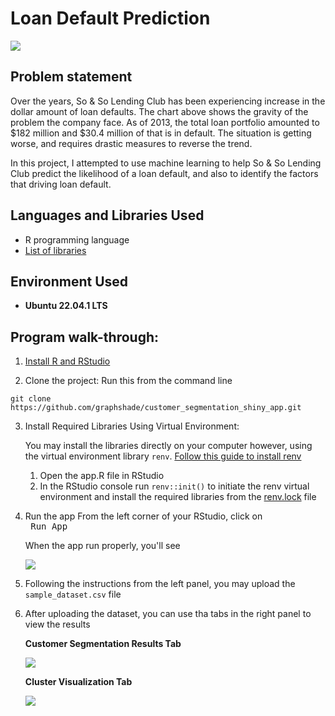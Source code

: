 # Loan Default Prediction

<img src="https://i.imgur.com/pWBEwXX.png" />

<h2>Problem statement</h2>
Over the years, So & So Lending Club has been experiencing increase in the dollar amount of loan defaults. The chart above shows the gravity of the problem the company face. As of 2013, the total loan portfolio amounted to $182 million and $30.4 million of that is in default. The situation is getting worse, and requires drastic measures to reverse the trend. 

In this project, I attempted to use machine learning to help So & So Lending Club predict the likelihood of a loan default, and also to identify the factors that driving loan default.

<h2>Languages and Libraries Used</h2>

- R programming language 
- [List of libraries](https://github.com/graphshade/Customer-segmentation---R-Shiny-App/blob/master/renv.lock)

<h2>Environment Used </h2>

- <b>Ubuntu 22.04.1 LTS</b>

<h2>Program walk-through:</h2>

<p align="left">

1. [Install R and RStudio](https://techvidvan.com/tutorials/install-r/)
 
2. Clone the project: Run this from the command line
 
 ```commandline
 git clone https://github.com/graphshade/customer_segmentation_shiny_app.git
 ```
 
3. Install Required Libraries Using Virtual Environment: 
   
   You may install the libraries directly on your computer however, using the virtual environment library `renv`. [Follow this guide to install renv](https://www.youtube.com/watch?v=yc7ZB4F_dc0)
   1. Open the app.R file in RStudio
   2. In the RStudio console run `renv::init()` to initiate the renv virtual environment and install the required libraries from the [renv.lock](https://github.com/graphshade/Customer-segmentation---R-Shiny-App/blob/master/renv.lock) file 

4. Run the app
 From the left corner of your RStudio, click on <kbd> <br> Run App
 
   When the app run properly, you'll see

   <img src="https://i.imgur.com/tLHZa7K.png" />

 5. Following the instructions from the left panel, you may upload the `sample_dataset.csv` file
 
 6. After uploading the dataset, you can use tha tabs in the right panel to view the results
 
    <b>Customer Segmentation Results Tab</b>
 
    <img src="https://i.imgur.com/GI53Iel.png" />
 
    <b>Cluster Visualization Tab</b>
 
    <img src="https://i.imgur.com/5CD2fij.png" />
 </p>
 
